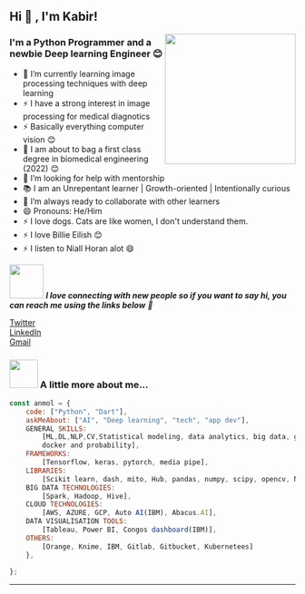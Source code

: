 <h2>Hi 👋 , I'm Kabir!</h2>
<img align='right' src="https://media.giphy.com/media/M9gbBd9nbDrOTu1Mqx/giphy.gif" width="230">

### I'm a Python Programmer and a newbie Deep learning Engineer 😊

- 🌱 I’m currently learning image processing techniques with deep learning
- ⚡ I have a strong interest in image processing for medical diagnotics 
- ⚡ Basically everything computer vision 😊
- 📝 I am about to bag a first class degree in biomedical engineering (2022) 😊
- 🤔 I’m looking for help with mentorship
- 📚 I am an Unrepentant learner | Growth-oriented | Intentionally curious
- 👯 I’m always ready to collaborate with other learners
- 😄 Pronouns: He/Him
- ⚡ I love dogs. Cats are like women, I don't understand them.
- ⚡ I love Billie Eilish 😊
- ⚡ I listen to Niall Horan alot 😄

<img src="https://media.giphy.com/media/LnQjpWaON8nhr21vNW/giphy.gif" width="60"> <em><b>I love connecting with new people so if you want to say hi, you can reach me using the links below</b> 🤙</em>


[Twitter](https://twitter.com/marshallhamzah)
</br>
[LinkedIn](https://www.linkedin.com/in/kabir-muhammad-b82161135)
</br>
[Gmail](muhammadkabirhamzah@gmail.com)

### <img src="https://media.giphy.com/media/VgCDAzcKvsR6OM0uWg/giphy.gif" width="50"> A little more about me...  

```javascript
const anmol = {
    code: ["Python", "Dart"],
    askMeAbout: ["AI", "Deep learning", "tech", "app dev"],
    GENERAL SKILLS:
        [ML,DL,NLP,CV,Statistical modeling, data analytics, big data, git/github, data visualisation
	    docker and probability],
    FRAMEWORKS:
	    [Tensorflow, keras, pytorch, media pipe],
    LIBRARIES:
	    [Scikit learn, dash, mito, Hub, pandas, numpy, scipy, opencv, NLTK, matplotlib, spacy, streamlit, sage, sympy],
    BIG DATA TECHNOLOGIES:
	    [Spark, Hadoop, Hive],
    CLOUD TECHNOLOGIES:
	    [AWS, AZURE, GCP, Auto AI(IBM), Abacus.AI],
    DATA VISUALISATION TOOLS:
	    [Tableau, Power BI, Congos dashboard(IBM)],
    OTHERS:
	    [Orange, Knime, IBM, Gitlab, Gitbucket, Kubernetees]
    },
  
};
```


---   


<!--
**Marshall-mk/Marshall-mk** is a ✨ _special_ ✨ repository because its `README.md` (this file) appears on your GitHub profile.

-->
